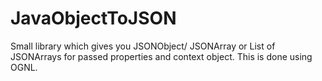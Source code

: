 JavaObjectToJSON
================

Small library which gives you JSONObject/ JSONArray or List of JSONArrays for passed properties and context object. This is done using OGNL.